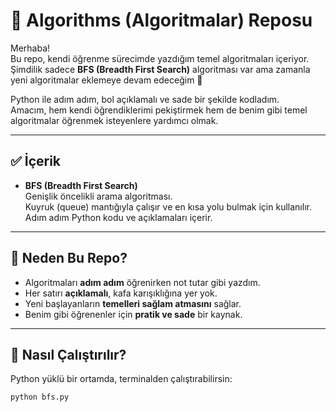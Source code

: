 # 🧠 Algorithms (Algoritmalar) Reposu

Merhaba!  
Bu repo, kendi öğrenme sürecimde yazdığım temel algoritmaları içeriyor.  
Şimdilik sadece **BFS (Breadth First Search)** algoritması var ama zamanla yeni algoritmalar eklemeye devam edeceğim 🚀

Python ile adım adım, bol açıklamalı ve sade bir şekilde kodladım.  
Amacım, hem kendi öğrendiklerimi pekiştirmek hem de benim gibi temel algoritmalar öğrenmek isteyenlere yardımcı olmak.

---

## ✅ İçerik

- **BFS (Breadth First Search)**  
  Genişlik öncelikli arama algoritması.  
  Kuyruk (queue) mantığıyla çalışır ve en kısa yolu bulmak için kullanılır.  
  Adım adım Python kodu ve açıklamaları içerir.

---

## 🎯 Neden Bu Repo?

- Algoritmaları **adım adım** öğrenirken not tutar gibi yazdım.  
- Her satırı **açıklamalı**, kafa karışıklığına yer yok.  
- Yeni başlayanların **temelleri sağlam atmasını** sağlar.  
- Benim gibi öğrenenler için **pratik ve sade** bir kaynak.

---

## 🚀 Nasıl Çalıştırılır?

Python yüklü bir ortamda, terminalden çalıştırabilirsin:  
```bash
python bfs.py
